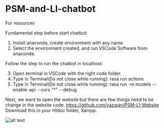 # PSM-and-LI-chatbot
For resources

Fundamental step before start chatbot:

1. Install anaconda, create environment with any name.
2. Select the environment created, and run VSCode Software from anaconda.

Follow the step to run the chatbot in localhost:

3. Open terminal in VSCode with the right code folder.
4. Type in Terminal(Do not close while running): rasa run actions 
5. Type in Terminal(Do not close while running): rasa run -m models --enable-api --cors "*" --debug

Next, we want to open the website but there are few things need to be change in the website code.
https://github.com/yazwan/PSM-LI-Website Download this in your Htdoc folder, Xampp.

![alt text](http://url/to/img.png)
